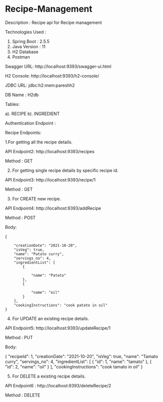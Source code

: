 # Recipe-Management

Description : Recipe api for Recipe management

Technologies Used :

1) Spring Boot : 2.5.5
2) Java Version : 11
3) H2 Database
4) Postman

Swagger URL: http://localhost:9393/swagger-ui.html

H2 Console: http://localhost:9393/h2-console/

JDBC URL: jdbc:h2:mem:pareshh2

DB Name : H2db

Tables: 

a). RECIPE 
b). INGREDIENT 

Authentication Endpoint :


Recipe Endpoints:

1.For getting all the recipe details.

API Endpoint2: http://localhost:9393/recipes

Method : GET


2. For getting single recipe details by specific recipe id.

API Endpoint3: http://localhost:9393/recipe/1

Method : GET


3. For CREATE new recipe.

API Endpoint4: http://localhost:9393/addRecipe

Method : POST

Body: 

{
        
        "creationDate": "2021-10-20",
        "isVeg": true,
        "name": "Patato curry",
        "servings_no": 4,
        "ingredientList": [
            {
               
                "name": "Patato"
            },
            {
               
                "name": "oil"
            }
        ],
        "cookingInstructions": "cook patato in oil"
    }


4. For UPDATE an existing recipe details.

API Endpoint5: http://localhost:9393/updateRecipe/1

Method : PUT

Body: 

{
        "recipeId": 1,
        "creationDate": "2021-10-20",
        "isVeg": true,
        "name": "Tamato curry",
        "servings_no": 4,
        "ingredientList": [
            {
                "id": 1,
                "name": "tamato"
            },
            {
                "id": 2,
                "name": "oil"
            }
        ],
        "cookingInstructions": "cook tamato in oil"
    }

5. For DELETE a existing recipe details.

API Endpoint6 : http://localhost:9393/deleteRecipe/2

Method : DELETE